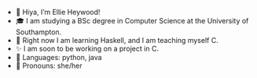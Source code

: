 - 👋 Hiya, I’m Ellie Heywood!
- 🎓 I am studying a BSc degree in Computer Science at the University of Southampton.
- 🌱 Right now I am learning Haskell, and I am teaching myself C.
- ✨ I am soon to be working on a project in C.
- 💬 Languages: python, java 
- 💞️ Pronouns: she/her

<!---
IAmSmellephant/IAmSmellephant is a ✨ special ✨ repository because its `README.md` (this file) appears on your GitHub profile.
You can click the Preview link to take a look at your changes.
--->

